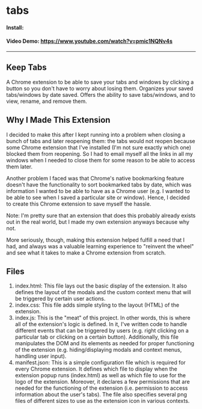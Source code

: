 # tabs

#### Install: <LINK>
#### Video Demo: <https://www.youtube.com/watch?v=pmic1NQNv4s>

---

## Keep Tabs
A Chrome extension to be able to save your tabs and windows by clicking a button so you don't have to worry about losing them. Organizes your saved tabs/windows by date saved. Offers the ability to save tabs/windows, and to view, rename, and remove them.

## Why I Made This Extension
I decided to make this after I kept running into a problem when closing a bunch of tabs and later reopening them: the tabs would not reopen because some Chrome extension that I've installed (I'm not sure exactly which one) blocked them from reopening. So I had to email myself all the links in all my windows when I needed to close them for some reason to be able to access them later. 

Another problem I faced was that Chrome's native bookmarking feature doesn't have the functionality to sort bookmarked tabs by date, which was information I wanted to be able to have as a Chrome user (e.g. I wanted to be able to see when I saved a particular site or window). Hence, I decided to create this Chrome extension to save myself the hassle. 

Note: I'm pretty sure that an extension that does this probably already exists out in the real world, but I made my own extension anyways because why not. 

More seriously, though, making this extension helped fulfill a need that I had, and always was a valuable learning experience to "reinvent the wheel" and see what it takes to make a Chrome extension from scratch.

## Files
1. index.html: This file lays out the basic display of the extension. It also defines the layout of the modals and the custom context menu that will be triggered by certain user actions. 
2. index.css: This file adds simple styling to the layout (HTML) of the extension. 
3. index.js: This is the "meat" of this project. In other words, this is where all of the extension's logic is defined. In it, I've written code to handle different events that can be triggered by users (e.g. right clicking on a particular tab or clicking on a certain button). Additionally, this file manipulates the DOM and its elements as needed for proper functioning of the extension (e.g. hiding/displaying modals and context menus, handling user input).
4. manifest.json: This is a simple configuration file which is required for every Chrome extension. It defines which file to display when the extension popup runs (index.html) as well as which file to use for the logo of the extension. Moreover, it declares a few permissions that are needed for the functioning of the extension (i.e. permission to access information about the user's tabs). The file also specifies several png files of different sizes to use as the extension icon in various contexts.